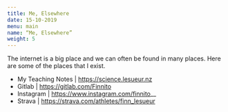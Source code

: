 ```yaml
---
title: Me, Elsewhere
date: 15-10-2019
menu: main
name: “Me, Elsewhere”
weight: 5
---
```


The internet is a big place and we can often be found in many places. Here are some of the places that I exist.

- My Teaching Notes | https://science.lesueur.nz
- Gitlab | https://gitlab.com/Finnito
- Instagram | https://www.instagram.com/finnito__
- Strava | https://strava.com/athletes/finn_lesueur
